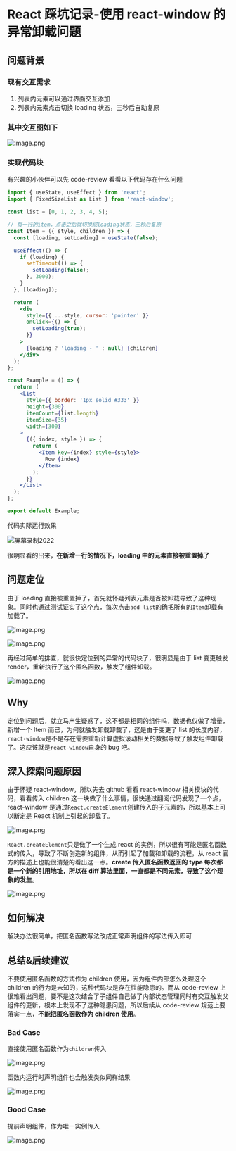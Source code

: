 # React 踩坑记录-使用 react-window 的异常卸载问题

## 问题背景

### 现有交互需求

1. 列表内元素可以通过界面交互添加
2. 列表内元素点击切换 loading 状态，三秒后自动复原

### 其中交互图如下

![image.png](../../assets/2022/1031/01.png)

### 实现代码块

有兴趣的小伙伴可以先 code-review 看看以下代码存在什么问题

```jsx
import { useState, useEffect } from 'react';
import { FixedSizeList as List } from 'react-window';

const list = [0, 1, 2, 3, 4, 5];

// 每一行的item，点击之后就切换成loading状态，三秒后复原
const Item = ({ style, children }) => {
  const [loading, setLoading] = useState(false);

  useEffect(() => {
    if (loading) {
      setTimeout(() => {
        setLoading(false);
      }, 3000);
    }
  }, [loading]);

  return (
    <div
      style={{ ...style, cursor: 'pointer' }}
      onClick={() => {
        setLoading(true);
      }}
    >
      {loading ? 'loading - ' : null} {children}
    </div>
  );
};

const Example = () => {
  return (
    <List
      style={{ border: '1px solid #333' }}
      height={300}
      itemCount={list.length}
      itemSize={35}
      width={300}
    >
      {({ index, style }) => {
        return (
          <Item key={index} style={style}>
            Row {index}
          </Item>
        );
      }}
    </List>
  );
};

export default Example;
```

代码实际运行效果

![屏幕录制2022](../../assets/2022/1031/01.gif)

很明显看的出来，**在新增一行的情况下，loading 中的元素直接被重置掉了**

## 问题定位

由于 loading 直接被重置掉了，首先就怀疑列表元素是否被卸载导致了这种现象。同时也通过测试证实了这个点，每次点击`add list`的确把所有的`Item`卸载有加载了。

![image.png](../../assets/2022/1031/03.png)

![image.png](../../assets/2022/1031/04.png)

再经过简单的排查，就很快定位到的异常的代码块了，很明显是由于 list 变更触发 render，重新执行了这个匿名函数，触发了组件卸载。

![image.png](../../assets/2022/1031/05.png)

## Why

定位到问题后，就立马产生疑惑了，这不都是相同的组件吗，数据也仅做了增量，新增一个 Item 而已，为何就触发卸载卸载了，这是由于变更了 list 的长度内容，`react-window`是不是存在需要重新计算虚拟滚动相关的数据导致了触发组件卸载了。这应该就是`react-window`自身的 bug 吧。

## 深入探索问题原因

由于怀疑 react-window，所以先去 github 看看 react-window 相关模块的代码，看看传入 children 这一块做了什么事情，很快通过翻阅代码发现了一个点，react-window 是通过`React.createElement`创建传入的子元素的，所以基本上可以断定是 React 机制上引起的卸载了。

![image.png](../../assets/2022/1031/06.png)

`React.createElement`只是做了一个生成 react 的实例，所以很有可能是匿名函数式的传入，导致了不断创造新的组件，从而引起了加载和卸载的流程，从 react 官方的描述上也能很清楚的看出这一点。**create 传入匿名函数返回的 type 每次都是一个新的引用地址，所以在 diff 算法里面，一直都是不同元素，导致了这个现象的发生**。

![image.png](../../assets/2022/1031/07.png)

## 如何解决

解决办法很简单，把匿名函数写法改成正常声明组件的写法传入即可

## 总结&后续建议

不要使用匿名函数的方式作为 children 使用，因为组件内部怎么处理这个 children 的行为是未知的，这种代码块是存在性能隐患的。而从 code-review 上很难看出问题，要不是这次结合了子组件自己做了内部状态管理同时有交互触发父组件的更新，根本上发现不了这种隐患问题，所以后续从 code-review 规范上要落实一点，**不能把匿名函数作为 children 使用**。

### Bad Case

直接使用匿名函数作为`children`传入

![image.png](../../assets/2022/1031/08.png)

函数内运行时声明组件也会触发类似同样结果

![image.png](../../assets/2022/1031/09.png)

### Good Case

提前声明组件，作为唯一实例传入

![image.png](../../assets/2022/1031/10.png)
